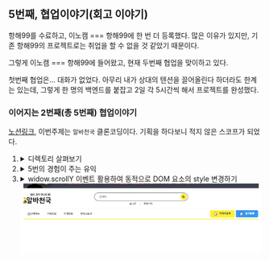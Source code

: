 ## 5번째, 협업이야기(회고 이야기) 

항해99를 수료하고, 이노캠 === 항해99에 한 번 더 등록했다. 많은 이유가 있지만, 기존 항해99의 프로젝트로는 취업을 할 수 없을 것 같았기 때문이다. 

그렇게 이노캠 === 항해99에 들어왔고, 현재 두번째 협업을 맞이하고 있다. 

첫번째 협업은... 대화가 없었다. 아무리 내가 상대의 텐션을 끌어올린다 하더라도 한계는 있는데, 그렇게 한 명의 백엔드를 붙잡고 2일 각 5시간씩 해서 프로젝트를 완성했다.

### 이어지는 2번째(총 5번째) 협업이야기 
[노션링크](https://www.notion.so/3-7c27f83df59a475fa095f2d1dcbf4b4e), 이번주제는 `알바천국` 클론코딩이다. 기획을 하다보니 적지 않은 스코프가 되었다. 

1. 
    <details>
    <summary>디렉토리 살펴보기</summary>

    ```javascript 
    📂 src
    ┣ ⛺️ index.jsx >> 각종 Provider, BrowserRouter
    ┣ ⛺️ App.jsx >> Routes, Route
    ┃
    ┃
    ┣   📂 pages 
    ┃      ┣ 🥑 index.js
    ┃      ┣ ⛺️ Home.jsx : 메인페이지 
    ┃      ┣ ⛺️ Signup.jsx : 회원가입페이지
    ┃      ┃
    ┃      ┃ # Job 관련 페이지
    ┃      ┣ ⛺️ Job.jsx : 채용정보페이지
    ┃      ┣ ⛺️ JobWrite.jsx : 채용정보 등록페이지
    ┃      ┣ ⛺️ JobDetail.jsx : 채용정보페이지
    ┃      ┃
    ┃      ┃ # Resume 관련 페이지
    ┃      ┣ ⛺️ Resume.jsx : 인재정보페이지
    ┃      ┣ ⛺️ ResumeDetail.jsx : 인재정보페이지
    ┃      ┣ ⛺️ ResumeWrite.jsx : 인재정보(이력서) 등록페이지
    ┃      ┃
    ┃      ┃ # Story 관련 페이지
    ┃      ┣ ⛺️ Story.jsx : 알바스토리페이지 
    ┃      ┣ ⛺️ StoryDetail.jsx : 알바스토리페이지 
    ┃      ┣ ⛺️ StoryWrite.jsx : 알바리뷰 등록페이지
    ┃      ┃
    ┃      ┃ # Messenger 관련 페이지
    ┃      ┗ ⛺️ Messenger.jsx : DM페이지
    ┃      * ⛺️ ProtectiveRouter.jsx : 회원가입페이지
    ┃      * login - 모달활용
    ┃
    ┃
    ┣   📂 redux
    ┃      ┣ 🥑 index.js
    ┃      ┣ 🗿 instance.js : axios 인스턴스에 대한 생성 + interceptor
    ┃      ┣ 📂 config
    ┃      ┃    ┣ 🥑 index.js
    ┃      ┃    ┗ 🗿 configStore.js
    ┃      ┃  
    ┃      ┣ 📂 modules
    ┃      ┃    ┣ 🥑 index.js
    ┃      ┃    ┗ 🗿 reduer1+Slice.js
    ┃      ┃    ┗ 🗿 reduer2+Slice.js
    ┃      ┃
    ┃      ┗ 📂 api
    ┃           ┣ 🥑 index.js
    ┃           ┗ 🗿 rtkquery.js
    ┃
    ┃
    ┣   📂 hooks
    ┃      ┣ 🥑 index.js
    ┃      ┣ 📂 Home
    ┃      ┃    ┣ 🥑 index.js
    ┃      ┃    ┗ 🗿 useHome+기능.js
    ┃      ┣ 📂 Signup
    ┃      ┃    ┣ 🥑 index.js
    ┃      ┃    ┗ 🗿 useSignup+기능.js
    ┃      ┣ 📂 Job
    ┃      ┃    ┣ 🥑 index.js
    ┃      ┃    ┗ 🗿 useJob+기능.js
    ┃      ┣ 📂 Resume
    ┃      ┃    ┣ 🥑 index.js
    ┃			 ┃  	┗ 🗿 useResume+기능.js
    ┃      ┣ 📂 Story
    ┃      ┃    ┣ 🥑 index.js
    ┃			 ┃  	┗ 🗿 useStroy+기능.js
    ┃      ┗ 📂 Messenger
    ┃           ┣ 🥑 index.js
    ┃				  	┗ 🗿 useMessenger+기능.js
    ┃
    ┃
    ┣   📂 assets
    ┃      ┗ 📂 images : <img src={require(`../img/inobao/frame-000.jpg`)}> : 상단에 import 없이 호출하여 사용
    ┃
    ┃
    ┗   📂 components
          ┣ 📂 Common
          ┃    ┣ 🥑 index.js
          ┃    ┣ 🗿 GlobalStyle.js : 전역 styled-components
          ┃    ┣ 🗿 theme.js : 테마관련 설정
          ┃    ┗ 🗿 commenStyle.js
          ┣ 📂 Home
          ┃    ┣ 🥑 index.js
          ┃    ┗ 🗿 homeStyle.js
          ┣ 📂 Signup
          ┃    ┣ 🥑 index.js
          ┃    ┗ 🗿 signupStyle.js
          ┣ 📂 Job
          ┃    ┣ 🥑 index.js
          ┃    ┗ 🗿 jobStyle.js
          ┣ 📂 Resume
          ┃    ┣ 🥑 index.js
          ┃    ┗ 🗿 resumeStyle.js
          ┣ 📂 Story
          ┃    ┣ 🥑 index.js
          ┃    ┗ 🗿 storyStyle.js
          ┗ 📂 Messenger
                ┣ 🥑 index.js
                ┗ 🗿 messengerStyle.js

    ```

    </details>

2. 
    <details>
    <summary>5번의 경험이 주는 유익</summary>

    다섯번의 프로젝트를 진행하다보니, 대화의 기술이 많이 늘었다. 어떤 부분이 프론트엔드의 역량이고 어떤 부분이 백엔드의 역량인지를 약간 가늠할 수 있게 되었기 때문이다. 연관관계-ERD라든지, `AllowHeader, ExportedHeader` 등에 대한 지식이 앞선 4번째 협업을 통해서 배운 내용들이다. 물론 우리 팀의 문제는 아니었지만, 다른 조의 문제를 해결하며 용어를 알아냈고, 이제는 원하는 내용을 이야기할 수 있게 되었기에 유익했다.  

    또한 5번의 협업을 통해서 디렉토리 구조는 많이 안정화 된 것 같다. 나름의 체계를 갖추게 되었고 이번 프로젝트에는 빠르게 초기설정을 이뤘다. 그리고 시간이 남는 것 같아서 `MSW`까지 초기설정에 첨가하고자 한다. 앞으로의 일주일을 기대해보며 나아가보자. 
    </details>

3. 
    <details>
    <summary>widow.scrollY 이벤트 활용하여 동적으로 DOM 요소의 style 변경하기</summary>

    - 핵심은 `useEffect`와 `widow.scrollY`에 있다.`widow.scrollY`는 진행되고 있는 스크롤의 높이를 추적한다. 
    - useEffect를 통해서 컴포넌트가 마운트 될 때와, 해제되었을 때 `widow.scrollY`를 추적하고 어떤 동작을 수행하면 된다. 
    - 이때 DOM 요소에 접근해야 되기 때문에, `useRef`를 활용하면 쉽게 접근이 가능하다. 

        ```jsx
        // 순서상으로는 먼저, 접근하여 스타일을 변경해 주고 싶은 DOM 요소에 ref 속성을 걸어준다. 
        <Nav.NavBotom ref={headerRef} $color={Comm.theme.color.yellow}>

        // 둘째, 스크롤 이벤트가 발생될 때마다, 기능하고 싶은 로직을 컴포넌트가 마운트 되었을 때, 해제되었을 때는 해제를 해주면 된다. 
          useEffect(() => {
            window.addEventListener("scroll", handleScroll);
            return () => {
            window.removeEventListener("scroll", handleScroll);
            };
        }, [handleScroll]);

        // 마지막으로 동작하고 싶은 함수를 기록한다. 
        // (1) window.scrollY를 통해서 스크롤을 추적하고 이때 스크롤 된 값이 180보다 크면서, 
        // (2) headerFixed가 실행되지 않으면, 이를 실행으로 변경하고, 그렇지 않으면 비실행으로 값을 변경해 준다. 
        // (3) headerFixed && headerRef : 상태를 충족하면, headerRef.current.style에 접근하여 값을 변경해 준다. 
        // (4) 그렇지 않으면 원래의 값으로 headerRef.current.style 돌려준다. 이렇게 함으로 스크롤 이벤트에 따른 동적인 헤더를 구성할 수 있다. 

        const [headerFixed, setHeaderFixed] = useState(false);
        const handleScroll = () => {
            const scrllPosition = window.scrollY;
            if (scrllPosition > 180 && !headerFixed) {
            setHeaderFixed(true);
            } else if (scrllPosition <= 180 && headerFixed) {
            setHeaderFixed(false);
            }

            if (headerFixed && headerRef) {
            headerRef.current.style.position = "fixed";
            headerRef.current.style.top = "0";
            } else {
            headerRef.current.style.position = "relative";
            headerRef.current.style.top = "auto";
            }
        };
        ```
    </details>
    <img src='../img/stories(1).gif'>